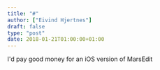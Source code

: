 ```yaml
---
title: "#"
author: ["Eivind Hjertnes"]
draft: false
type: "post"
date: 2018-01-21T01:00:00+01:00
---
```


I'd pay good money for an iOS version of MarsEdit
